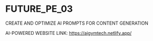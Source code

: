 # FUTURE_PE_03
CREATE AND OPTIMIZE AI PROMPTS FOR CONTENT GENERATION

AI-POWERED WEBSITE LINK: https://aigymtech.netlify.app/
